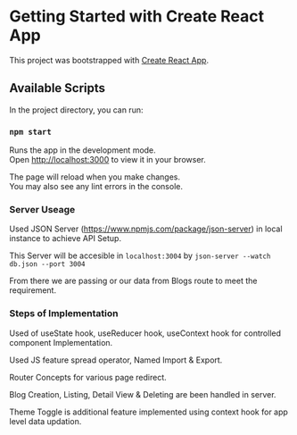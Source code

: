 # Getting Started with Create React App

This project was bootstrapped with [Create React App](https://github.com/facebook/create-react-app).

## Available Scripts

In the project directory, you can run:

### `npm start`

Runs the app in the development mode.\
Open [http://localhost:3000](http://localhost:3000) to view it in your browser.

The page will reload when you make changes.\
You may also see any lint errors in the console.

### Server Useage

Used JSON Server (https://www.npmjs.com/package/json-server) in local instance to achieve API Setup.

This Server will be accesible in `localhost:3004` by `json-server --watch db.json --port 3004`

From there we are passing or our data from Blogs route to meet the requirement.


### Steps of Implementation

Used of useState hook, useReducer hook, useContext hook for controlled component Implementation.

Used JS feature spread operator, Named Import & Export.

Router Concepts for various page redirect.

Blog Creation, Listing, Detail View & Deleting are been handled in server.

Theme Toggle is additional feature implemented using context hook for app level data updation.
